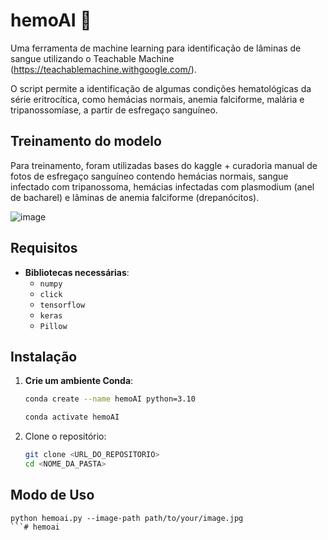 # hemoAI :microscope:

Uma ferramenta de machine learning para identificação de lâminas de sangue utilizando o Teachable Machine (https://teachablemachine.withgoogle.com/).

O script permite a identificação de algumas condições hematológicas da série eritrocítica, como hemácias normais, anemia falciforme, malária e tripanossomíase, a partir de esfregaço sanguíneo.

## Treinamento do modelo

Para treinamento, foram utilizadas bases do kaggle + curadoria manual de fotos de esfregaço sanguíneo contendo hemácias normais, sangue infectado com tripanossoma, hemácias infectadas com plasmodium (anel de bacharel) e lâminas de anemia falciforme (drepanócitos).

![image](https://github.com/user-attachments/assets/369a598f-9e2e-4fe6-874b-aff13e45c6ac)

## Requisitos
- **Bibliotecas necessárias**:
  - `numpy`
  - `click`
  - `tensorflow`
  - `keras`
  - `Pillow`

## Instalação

1. **Crie um ambiente Conda**:

   ```bash
   conda create --name hemoAI python=3.10
   
   conda activate hemoAI

2. Clone o repositório:

   ```bash
   git clone <URL_DO_REPOSITORIO>
   cd <NOME_DA_PASTA>

## Modo de Uso

```
python hemoai.py --image-path path/to/your/image.jpg
```# hemoai

